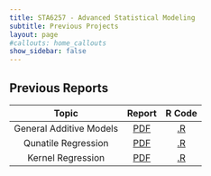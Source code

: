 ```yaml
---
title: STA6257 - Advanced Statistical Modeling
subtitle: Previous Projects
layout: page
#callouts: home_callouts
show_sidebar: false
---
```


## Previous Reports

| **Topic** | **Report** | **R Code**  |
|:---------:|:-:|:---:|
| General Additive Models   | [PDF](https://github.com/acohenstat/STA6257/blob/main/Archive/GAM_Summer2022.pdf)   | [.R](https://github.com/acohenstat/STA6257/blob/main/Archive/GAM_RCode.R) | 
| Qunatile Regression   | [PDF](https://github.com/acohenstat/STA6257/blob/main/Archive/Quantile_Regression_Summer2022.pdf)   | [.R](https://github.com/acohenstat/STA6257/blob/main/Archive/QunatileRegression.zip) | 
| Kernel Regression   | [PDF]()   | [.R]() | 
